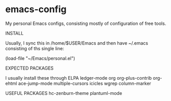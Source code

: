 # emacs-config
My personal Emacs configs, consisting mostly of configuration of free
tools.

INSTALL

Usually, I sync this in /home/$USER/Emacs and then have ~/.emacs
consisting of ths single line:

  (load-file "~/Emacs/personal.el")

EXPECTED PACKAGES

I usually install these through ELPA
 ledger-mode
 org
 org-plus-contrib
 org-ehtml
 ace-jump-mode
 multiple-cursors
 icicles
 wgrep
 column-marker

USEFUL PACKAGES
  hc-zenburn-theme
  plantuml-mode

